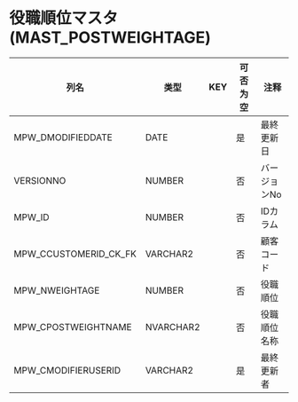# 役職順位マスタ(MAST_POSTWEIGHTAGE)
| 列名   | 类型   | KEY  | 可否为空 | 注释   |
| ---- | ---- | ---- | ---- | ---- |
|MPW_DMODIFIEDDATE|DATE||是|最終更新日  |
|VERSIONNO|NUMBER||否|バージョンNo  |
|MPW_ID|NUMBER||否|IDカラム  |
|MPW_CCUSTOMERID_CK_FK|VARCHAR2||否|顧客コード  |
|MPW_NWEIGHTAGE|NUMBER||否|役職順位|
|MPW_CPOSTWEIGHTNAME|NVARCHAR2||否|役職順位名称  |
|MPW_CMODIFIERUSERID|VARCHAR2||是|最終更新者  |
